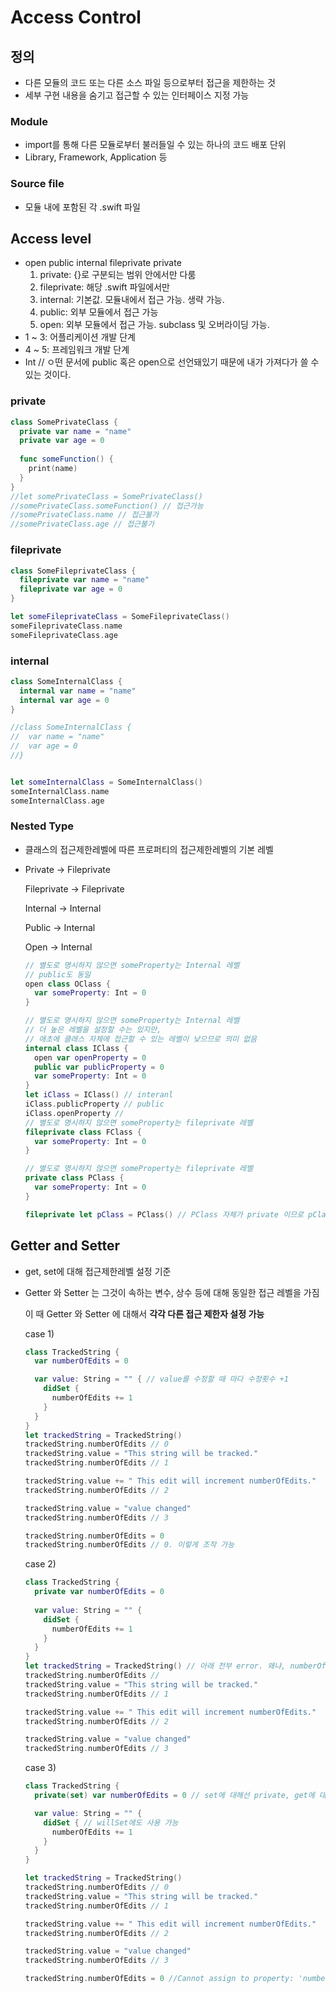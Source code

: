 # Access Control

## 정의

* 다른 모듈의 코드 또는 다른 소스 파일 등으로부터 접근을 제한하는 것
* 세부 구현 내용을 숨기고 접근할 수 있는 인터페이스 지정 가능

 ### Module

* import를 통해 다른 모듈로부터 불러들일 수 있는 하나의 코드 배포 단위
* Library, Framework, Application 등

### Source file

* 모듈 내에 포함된 각 .swift 파일

## Access level

* open public internal fileprivate private
  1. private: {}로 구분되는 범위 안에서만 다룸
  2. fileprivate: 해당 .swift 파일에서만
  3. internal: 기본값. 모듈내에서 접근 가능. 생략 가능.
  4. public: 외부 모듈에서 접근 가능
  5. open: 외부 모듈에서 접근 가능. subclass 및 오버라이딩 가능.
* 1 ~ 3: 어플리케이션 개발 단계
* 4 ~ 5: 프레임워크 개발 단계
* Int // ㅇ떤 문서에 public 혹은 open으로 선언돼있기 때문에 내가 가져다가 쓸 수 있는 것이다.

### private

```swift
class SomePrivateClass {
  private var name = "name"
  private var age = 0
  
  func someFunction() {
    print(name)
  }
}
//let somePrivateClass = SomePrivateClass()
//somePrivateClass.someFunction() // 접근가능
//somePrivateClass.name // 접근불가
//somePrivateClass.age // 접근불가
```

### fileprivate

```swift
class SomeFileprivateClass {
  fileprivate var name = "name"
  fileprivate var age = 0
}

let someFileprivateClass = SomeFileprivateClass()
someFileprivateClass.name
someFileprivateClass.age
```

### internal

```swift
class SomeInternalClass {
  internal var name = "name"
  internal var age = 0
}

//class SomeInternalClass {
//  var name = "name"
//  var age = 0
//}


let someInternalClass = SomeInternalClass()
someInternalClass.name
someInternalClass.age
```

### Nested Type

* 클래스의 접근제한레벨에 따른 프로퍼티의 접근제한레벨의 기본 레벨

* Private -> Fileprivate

  Fileprivate -> Fileprivate

  Internal -> Internal

  Public -> Internal

  Open -> Internal

  ```swift
  // 별도로 명시하지 않으면 someProperty는 Internal 레벨
  // public도 동일
  open class OClass {
    var someProperty: Int = 0
  }
  
  // 별도로 명시하지 않으면 someProperty는 Internal 레벨
  // 더 높은 레벨을 설정할 수는 있지만,
  // 애초에 클래스 자체에 접근할 수 있는 레벨이 낮으므로 의미 없음
  internal class IClass {
    open var openProperty = 0
    public var publicProperty = 0
    var someProperty: Int = 0
  }
  let iClass = IClass() // interanl
  iClass.publicProperty // public
  iClass.openProperty //
  // 별도로 명시하지 않으면 someProperty는 fileprivate 레벨
  fileprivate class FClass {
    var someProperty: Int = 0
  }
  
  // 별도로 명시하지 않으면 someProperty는 fileprivate 레벨
  private class PClass {
    var someProperty: Int = 0
  }
  
  fileprivate let pClass = PClass() // PClass 자체가 private 이므로 pClass도 최소 fileprivate으로 해야함
  ```

## Getter and Setter

* get, set에 대해 접근제한레벨 설정 기준

* Getter 와 Setter 는 그것이 속하는 변수, 상수 등에 대해 동일한 접근 레벨을 가짐

   이 때 Getter 와 Setter 에 대해서 **각각 다른 접근 제한자 설정 가능**

  case 1)

  ```swift
  class TrackedString {
    var numberOfEdits = 0
  
    var value: String = "" { // value를 수정할 때 마다 수정횟수 +1
      didSet {
        numberOfEdits += 1
      }
    }
  }
  let trackedString = TrackedString()
  trackedString.numberOfEdits // 0
  trackedString.value = "This string will be tracked."
  trackedString.numberOfEdits // 1
  
  trackedString.value += " This edit will increment numberOfEdits."
  trackedString.numberOfEdits // 2
  
  trackedString.value = "value changed"
  trackedString.numberOfEdits // 3
  
  trackedString.numberOfEdits = 0
  trackedString.numberOfEdits // 0. 이렇게 조작 가능
  ```

  case 2)

  ```swift
  class TrackedString {
    private var numberOfEdits = 0
    
    var value: String = "" {
      didSet {
        numberOfEdits += 1
      }
    }
  }
  let trackedString = TrackedString() // 아래 전부 error. 왜냐, numberOfEdits가 private.
  trackedString.numberOfEdits // 
  trackedString.value = "This string will be tracked."
  trackedString.numberOfEdits // 1
  
  trackedString.value += " This edit will increment numberOfEdits."
  trackedString.numberOfEdits // 2
  
  trackedString.value = "value changed"
  trackedString.numberOfEdits // 3
  ```

  case 3)

  ```swift
  class TrackedString {
    private(set) var numberOfEdits = 0 // set에 대해선 private, get에 대해선 internal
  
    var value: String = "" {
      didSet { // willSet에도 사용 가능
        numberOfEdits += 1
      }
    }
  }
  
  let trackedString = TrackedString()
  trackedString.numberOfEdits // 0
  trackedString.value = "This string will be tracked."
  trackedString.numberOfEdits // 1
  
  trackedString.value += " This edit will increment numberOfEdits."
  trackedString.numberOfEdits // 2
  
  trackedString.value = "value changed"
  trackedString.numberOfEdits // 3
  
  trackedString.numberOfEdits = 0 //Cannot assign to property: 'numberOfEdits' setter is inaccessible
  ```

  
